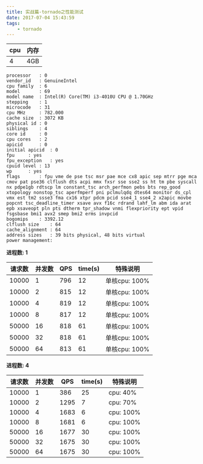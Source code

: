 ```yaml
---
title: 实战篇-tornado之性能测试
date: 2017-07-04 15:43:59
tags:
    - tornado
---
```


cpu | 内存
----|-----
4 | 4GB

```
processor	: 0
vendor_id	: GenuineIntel
cpu family	: 6
model		: 69
model name	: Intel(R) Core(TM) i3-4010U CPU @ 1.70GHz
stepping	: 1
microcode	: 31
cpu MHz		: 782.000
cache size	: 3072 KB
physical id	: 0
siblings	: 4
core id		: 0
cpu cores	: 2
apicid		: 0
initial apicid	: 0
fpu		: yes
fpu_exception	: yes
cpuid level	: 13
wp		: yes
flags		: fpu vme de pse tsc msr pae mce cx8 apic sep mtrr pge mca cmov pat pse36 clflush dts acpi mmx fxsr sse sse2 ss ht tm pbe syscall nx pdpe1gb rdtscp lm constant_tsc arch_perfmon pebs bts rep_good xtopology nonstop_tsc aperfmperf pni pclmulqdq dtes64 monitor ds_cpl vmx est tm2 ssse3 fma cx16 xtpr pdcm pcid sse4_1 sse4_2 x2apic movbe popcnt tsc_deadline_timer xsave avx f16c rdrand lahf_lm abm ida arat epb xsaveopt pln pts dtherm tpr_shadow vnmi flexpriority ept vpid fsgsbase bmi1 avx2 smep bmi2 erms invpcid
bogomips	: 3392.12
clflush size	: 64
cache_alignment	: 64
address sizes	: 39 bits physical, 48 bits virtual
power management:
```

**进程数: 1**

请求数 | 并发数 | QPS | time(s) | 特殊说明
-----|--------|-----|-------|-----
10000 | 1 | 796 | 12 | 单核cpu: 100%
10000 | 2 | 815 | 12 | 单核cpu: 100%
10000 | 4 | 819 | 12 | 单核cpu: 100%
10000 | 8 | 817 | 12 | 单核cpu: 100%
50000 | 16 | 818 | 61 | 单核cpu: 100%
50000 | 32 | 818 | 61 | 单核cpu: 100%
50000 | 64 | 813 | 61 | 单核cpu: 100%


**进程数: 4**

请求数 | 并发数 | QPS | time(s) | 特殊说明
-----|--------|-----|-------|--------
10000 | 1 | 386 | 25 | cpu: 40%
10000 | 2 | 1295 | 7 | cpu: 70%
10000 | 4 | 1683 | 6 | cpu: 100%
10000 | 8 | 1681 | 6 | cpu: 100%
50000 | 16 | 1677 | 30 | cpu: 100%
50000 | 32 | 1675 | 30 | cpu: 100%
50000 | 64 | 1675 | 30 | cpu: 100%

